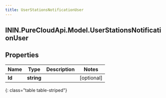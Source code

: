```yaml
---
title: UserStationsNotificationUser
---
```

## ININ.PureCloudApi.Model.UserStationsNotificationUser

## Properties

|Name | Type | Description | Notes|
|------------ | ------------- | ------------- | -------------|
| **Id** | **string** |  | [optional] |
{: class="table table-striped"}


